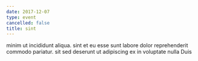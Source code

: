 ```yaml
---
date: 2017-12-07
type: event
cancelled: false
title: sint
---
```

minim ut incididunt aliqua. sint et eu esse sunt labore dolor reprehenderit commodo pariatur. sit sed deserunt ut adipiscing ex in voluptate nulla Duis